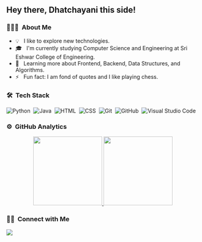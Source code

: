 ## Hey there, Dhatchayani this side!

<!--
**DHATCHAYANI-CSE/DHATCHAYANI-CSE** is a ✨ _special_ ✨ repository because its `README.md` (this file) appears on your GitHub profile.
-->

### 👨🏻‍💻 &nbsp;About Me
- 💡 &nbsp; I like to explore new technologies.  
- 🎓 &nbsp; I'm currently studying Computer Science and Engineering at Sri Eshwar College of Engineering.  
- 🌱 &nbsp; Learning more about Frontend, Backend, Data Structures, and Algorithms.  
- ⚡️ &nbsp; Fun fact: I am fond of quotes and I like playing chess.  

### 🛠 &nbsp;Tech Stack

![Python](https://img.shields.io/badge/-Python-05122A?style=flat&logo=python)&nbsp;
![Java](https://img.shields.io/badge/-Java-05122A?style=flat&logo=Java&logoColor=FFA518)&nbsp;
![HTML](https://img.shields.io/badge/-HTML-05122A?style=flat&logo=HTML5)&nbsp;
![CSS](https://img.shields.io/badge/-CSS-05122A?style=flat&logo=CSS3&logoColor=1572B6)&nbsp;
![Git](https://img.shields.io/badge/-Git-05122A?style=flat&logo=git)&nbsp;
![GitHub](https://img.shields.io/badge/-GitHub-05122A?style=flat&logo=github)&nbsp;
![Visual Studio Code](https://img.shields.io/badge/-Visual%20Studio%20Code-05122A?style=flat&logo=visual-studio-code&logoColor=007ACC)&nbsp;

### ⚙️ &nbsp;GitHub Analytics

<p align="center">
<a href="https://github.com/DHATCHAYANI-CSE">
  <img height="180em" src="https://github-readme-stats-eight-theta.vercel.app/api?username=DHATCHAYANI-CSE&show_icons=true&theme=algolia&include_all_commits=true&count_private=true"/>
  <img height="180em" src="https://github-readme-stats-eight-theta.vercel.app/api/top-langs/?username=AVS1508&layout=compact&langs_count=8&theme=algolia"/>
</a>
</p>

### 🤝🏻 &nbsp;Connect with Me

<p align="center">

<a href="https://www.linkedin.com/in/dhatchayani-arun-a56b2a264"><img src="https://img.shields.io/badge/linkedin-DhatchayniArun-blue"/></a>


</p>
